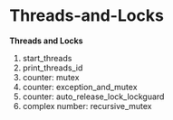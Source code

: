 # Threads-and-Locks
<b>Threads and Locks</b><br>

1. start_threads
2. print_threads_id
3. counter: mutex
4. counter: exception_and_mutex
5. counter: auto_release_lock_lockguard
6. complex number: recursive_mutex

